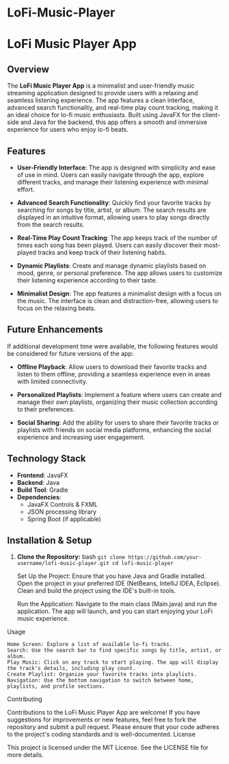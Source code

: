 # LoFi-Music-Player
# LoFi Music Player App

## Overview

The **LoFi Music Player App** is a minimalist and user-friendly music streaming application designed to provide users with a relaxing and seamless listening experience. The app features a clean interface, advanced search functionality, and real-time play count tracking, making it an ideal choice for lo-fi music enthusiasts. Built using JavaFX for the client-side and Java for the backend, this app offers a smooth and immersive experience for users who enjoy lo-fi beats.

## Features

- **User-Friendly Interface**: 
  The app is designed with simplicity and ease of use in mind. Users can easily navigate through the app, explore different tracks, and manage their listening experience with minimal effort.

- **Advanced Search Functionality**: 
  Quickly find your favorite tracks by searching for songs by title, artist, or album. The search results are displayed in an intuitive format, allowing users to play songs directly from the search results.

- **Real-Time Play Count Tracking**: 
  The app keeps track of the number of times each song has been played. Users can easily discover their most-played tracks and keep track of their listening habits.

- **Dynamic Playlists**: 
  Create and manage dynamic playlists based on mood, genre, or personal preference. The app allows users to customize their listening experience according to their taste.

- **Minimalist Design**: 
  The app features a minimalist design with a focus on the music. The interface is clean and distraction-free, allowing users to focus on the relaxing beats.

## Future Enhancements

If additional development time were available, the following features would be considered for future versions of the app:

- **Offline Playback**: 
  Allow users to download their favorite tracks and listen to them offline, providing a seamless experience even in areas with limited connectivity.

- **Personalized Playlists**: 
  Implement a feature where users can create and manage their own playlists, organizing their music collection according to their preferences.

- **Social Sharing**: 
  Add the ability for users to share their favorite tracks or playlists with friends on social media platforms, enhancing the social experience and increasing user engagement.

## Technology Stack

- **Frontend**: JavaFX
- **Backend**: Java
- **Build Tool**: Gradle
- **Dependencies**:
  - JavaFX Controls & FXML
  - JSON processing library
  - Spring Boot (if applicable)
 ## Installation & Setup

1. **Clone the Repository:**
   bash
   ``git clone https://github.com/your-username/lofi-music-player.git
   cd lofi-music-player``
   
    Set Up the Project:
        Ensure that you have Java and Gradle installed.
        Open the project in your preferred IDE (NetBeans, IntelliJ IDEA, Eclipse).
        Clean and build the project using the IDE's built-in tools.

    Run the Application:
        Navigate to the main class (Main.java) and run the application.
        The app will launch, and you can start enjoying your LoFi music experience.

Usage

    Home Screen: Explore a list of available lo-fi tracks.
    Search: Use the search bar to find specific songs by title, artist, or album.
    Play Music: Click on any track to start playing. The app will display the track's details, including play count.
    Create Playlist: Organize your favorite tracks into playlists.
    Navigation: Use the bottom navigation to switch between home, playlists, and profile sections.

Contributing

Contributions to the LoFi Music Player App are welcome! If you have suggestions for improvements or new features, feel free to fork the repository and submit a pull request. Please ensure that your code adheres to the project's coding standards and is well-documented.
License

This project is licensed under the MIT License. See the LICENSE file for more details.


